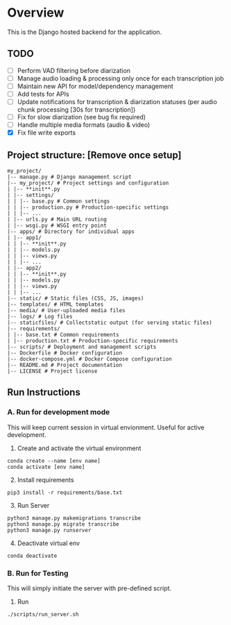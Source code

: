 # Overview

This is the Django hosted backend for the application.

## TODO
- [ ] Perform VAD filtering before diarization
- [ ] Manage audio loading & processing only once for each transcription job
- [ ] Maintain new API for model/dependency management
- [ ] Add tests for APIs
- [ ] Update notifications for transcription & diarization statuses (per audio chunk processing [30s for transcription])
- [ ] Fix for slow diarization (see bug fix required)
- [ ] Handle multiple media formats (audio & video)
- [x] Fix file write exports

## Project structure: [Remove once setup]

```
my_project/
|-- manage.py # Django management script
|-- my_project/ # Project settings and configuration
| |-- **init**.py
| |-- settings/
| | |-- base.py # Common settings
| | |-- production.py # Production-specific settings
| | |-- ...
| |-- urls.py # Main URL routing
| |-- wsgi.py # WSGI entry point
|-- apps/ # Directory for individual apps
| |-- app1/
| | |-- **init**.py
| | |-- models.py
| | |-- views.py
| | |-- ...
| |-- app2/
| | |-- **init**.py
| | |-- models.py
| | |-- views.py
| | |-- ...
|-- static/ # Static files (CSS, JS, images)
|-- templates/ # HTML templates
|-- media/ # User-uploaded media files
|-- logs/ # Log files
|-- staticfiles/ # Collectstatic output (for serving static files)
|-- requirements/
| |-- base.txt # Common requirements
| |-- production.txt # Production-specific requirements
|-- scripts/ # Deployment and management scripts
|-- Dockerfile # Docker configuration
|-- docker-compose.yml # Docker Compose configuration
|-- README.md # Project documentation
|-- LICENSE # Project license
```

## Run Instructions

### A. Run for development mode

This will keep current session in virtual envionment. Useful for active development.

1. Create and activate the virtual environment

```
conda create --name [env name]
conda activate [env name]
```

2. Install requirements

```
pip3 install -r requirements/base.txt
```

3. Run Server

```
python3 manage.py makemigrations transcribe
python3 manage.py migrate transcribe
python3 manage.py runserver
```

4. Deactivate virtual env

```
conda deactivate
```

### B. Run for Testing

This will simply initiate the server with pre-defined script.

1. Run

```
./scripts/run_server.sh
```
